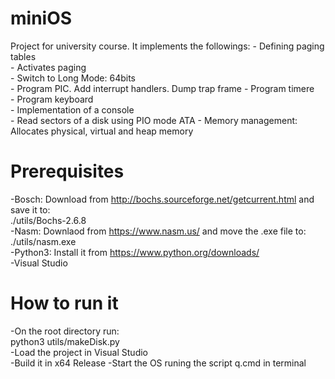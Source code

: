 # miniOS
Project for university course. It implements the followings:
    - Defining paging tables  
    - Activates paging  
    - Switch to Long Mode: 64bits  
    - Program PIC. Add interrupt handlers. Dump trap frame 
    - Program timere  
    - Program keyboard  
    - Implementation of a console  
    - Read sectors of a disk using PIO mode ATA
    - Memory management: Allocates physical, virtual and heap memory  

# Prerequisites
-Bosch: Download from http://bochs.sourceforge.net/getcurrent.html and save it to:  
./utils/Bochs-2.6.8  
-Nasm: Downlaod from https://www.nasm.us/ and move the .exe file to:  
./utils/nasm.exe  
-Python3: Install it from https://www.python.org/downloads/  
-Visual Studio  

# How to run it
-On the root directory run:  
    python3 utils/makeDisk.py  
-Load the project in Visual Studio  
-Build it in x64 Release 
-Start the OS runing the script q.cmd in terminal  

